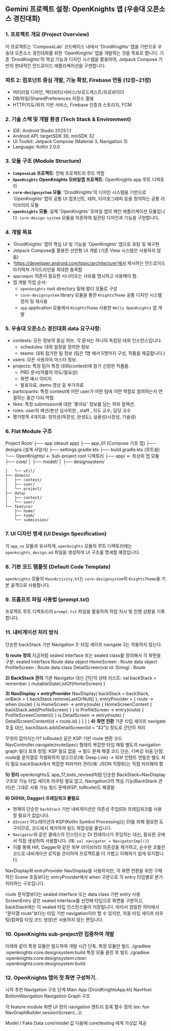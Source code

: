 ## Gemini 프로젝트 설정: OpenKnights 앱 (우송대 오픈소스 경진대회)

### 1. 프로젝트 개요 (Project Overview)
이 프로젝트는 'ComposeLab' 코드베이스 내에서 'DroidKnights' 앱을 기반으로 우송대 오픈소스 경진대회를 위한 'OpenKnights' 앱을 개발하는 것을 목표로 합니다. 기존 'DroidKnights'의 핵심 기능과 디자인 시스템을 활용하여, Jetpack Compose 기반의 현대적인 안드로이드 애플리케이션을 구현합니다.

### 파트 2: 컴포넌트 중심 개발, 기능 확장, Firebase 연동 (12장~21장)

- 머티리얼 디자인, 액티비티/서비스/브로드캐스트/프로바이더
- DB/파일/SharedPreferences 저장소 활용
- HTTP/지도/위치 기반 서비스, Firebase 인증과 스토리지, FCM


### 2. 기술 스택 및 개발 환경 (Tech Stack & Environment)
- IDE: Android Studio 2025.1.1
- Android API: targetSDK 36, minSDK 32
- UI Toolkit: Jetpack Compose (Material 3, Navigation 3)
- Language: Kotlin 2.0.0

### 3. 모듈 구조 (Module Structure)
- **`ComposeLab` 프로젝트**: 전체 프로젝트의 루트 역할
- **`OpenKnights` OpenKnights 모바일앱 프로젝트**: OpenKnights app 루트 디렉토리
- **`core-designsystem` 모듈**: 'DroidKnights'의 디자인 시스템을 기반으로 'OpenKnights' 앱의 공통 UI 컴포넌트, 테마, 타이포그래피 등을 정의하는 공통 라이브러리 모듈
- **`openknights` 모듈**: 실제 'OpenKnights' 모바일 앱의 메인 애플리케이션 모듈입니다. `core-design-system` 모듈을 의존하여 일관된 디자인과 기능을 구현합니다.

### 4. 개발 목표
- 'DroidKnights' 앱의 핵심 UI 및 기능을 'OpenKnights' 앱으로 포팅 및 재구현
- Jetpack Compose를 활용한 선언형 UI 개발 (기존 View 시스템은 사용하지 않음)
- 'https://developer.android.com/topic/architecture'에서 제시하는 안드로이드 아키텍쳐 가이드라인을 최대한 충족함
- `appcompat` 의존이 필요한 시나리오는 사유를 명시하고 사용해야 함.
- 앱 개발 작업 순서:
  - `openknights` root directory 밑에 멀티 모듈로 구성
  - `core-designsystem` library 모듈을 통한 `KnightsTheme` 공통 디자인 시스템 정의 및 재사용
  - `app` application 모듈에서 `KnightsTheme` 사용한 `Hello OpenKnights` 앱 개발

### 5. 우송대 오픈소스 경진대회 data 요구사항:
- contests: 모든 정보의 중심 허브. 각 문서는 하나의 독립된 대회 인스턴스입니다.
  - schedules: 대회 일정을 정의한 정보
  - teams: 대회 참가한 팀 정보 (팀은 1명 에서 5명까지 구성, 작품을 제출합니다.)
- users: 모든 사용자의 마스터 정보.
- projects: 특정 팀이 특정 대회(contest)에 참가 신청한 작품들.
  - PRD 문서(작품의 의도/필요성)
  - 화면 예시 이미지
  - 발표자료, demo 영상 등 부가자료
- participants: 특정 contest에 어떤 user가 어떤 팀에 어떤 역할로 참여하는지 연결하는 중간 다리 역할.
- likes: 특정 submission에 대한 '좋아요' 정보를 담는 하위 컬렉션.
- roles: user의 예선/본선 심사위원 , staff , 지도 교수, 담당 교수
- 평가항목 4개지표: 창의성(독창성, 완성도), 실용성(시장성, 기술성)

### 6. Flat Module 구조
Project Root/
├── app (deault app)
├── app_01 (Compose 기초 앱)
├── designs (설계 사양서)
├── settings.gradle.kts
├── build.gradle.kts (루트용)
└── OpenKnights/          ← Sub-project root 디렉토리
    ├── app/              ← 최상위 앱 모듈
    ├── core/
    │   ├── model/
    │   ├── designsystem/
	
    │   └── util/
    ├── domain/
    │   ├── contest/
    │   ├── user/
    │   └── project/
    ├── data/
    │   ├── contest/
    │   └── user/
    └── feature/
        ├── home/
        ├── team/
        └── submission/


### 7. UI 디자인 명세 (UI Design Specification)
각 `app_xx` 모듈과 유사하게, `openknights` 모듈의 루트 디렉토리에는 `openknights_design.md` 파일을 생성하여 UI 구조를 명세할 예정입니다.

### 8. 기본 코드 템플릿 (Default Code Template)
`openknights` 모듈의 `MainActivity.kt`는 `core-designsystem`의 `KnightsTheme`을 기본 골격으로 사용합니다.

### 9. 프롬프트 파일 사용법 (prompt.txt)
프로젝트 루트 디렉토리의 `prompt.txt` 파일을 활용하여 작업 지시 및 진행 상황을 기록합니다.

### 11. 내비게이션 처리 방식
단순한 backStack 기반 Navigation 3: 타입 세이프 navigate 3는 적용하지 않는다.

**1) route 정의**
지금처럼 sealed interface 또는 sealed class를 정의해서 각 화면을 구분:
sealed interface Route
data object HomeScreen : Route
data object ProfileScreen : Route
data class DetailScreen(val id: String) : Route

**2) BackStack 관리**
기존 Navigator 대신 간단히 상태 리스트:
val backStack = remember { mutableStateListOf<Route>(HomeScreen) }

**3) NavDisplay + entryProvider**
NavDisplay(
    backStack = backStack,
    onBack = { backStack.removeLastOrNull() },
    entryProvider = { route ->
        when (route) {
            is HomeScreen -> entry(route) { HomeScreenContent { backStack.add(ProfileScreen) } }
            is ProfileScreen -> entry(route) { ProfileScreenContent() }
            is DetailScreen -> entry(route) { DetailScreenContent(id = route.id) }
        }
    }
)
**4) 화면 전환**
기존 타입 세이프 navigate 호출 대신, backStack.add(DetailScreen(id = "42")) 정도로 간단히 처리

무엇이 없어지는가?
toRoute() 같은 KSP 기반 route 변환 코드
NavController.navigate(routeSpec) 형태의 복잡한 타입 매핑
별도의 navigation graph 빌더
효과
장점:
KSP 필요 없음 → 빌드 문제 해결
코드 단순, 디버깅 쉬움
단점:
route를 문자열로 직렬화하지 않으므로(예: Deep Link) → 외부 인텐트 연동은 별도 처리 필요
backStack에서 복잡한 파라미터 관리(예: JSON 직렬화)는 직접 처리해야 함

**5) 정리**
openknights도 app_17_todo_revised처럼 단순한 BackStack+NavDisplay 구조로 가능
타입 세이프 라우팅 필요 없고, Navigation3의 핵심 기능(BackStack 관리)은 그대로 사용 가능
빌드 문제(KSP, toRoute)도 해결됨

**6) DI(Hilt, Dagger) 프레임워크 불필요**
- 현재의 단순한 `backStack` 기반 내비게이션은 의존성 주입(DI) 프레임워크를 사용할 필요가 없습니다.
- `@Inject` 어노테이션과 KSP(Kotlin Symbol Processing)는 DI를 위해 필요한 도구이므로, 코드에서 제거하여 빌드 복잡성을 줄입니다.
- `Navigator`와 같은 클래스의 인스턴스는 DI 컨테이너가 주입하는 대신, 필요한 곳에서 직접 생성하여 사용합니다. (예: `val navigator = NavigatorImpl()`)
- 이를 통해 Hilt, Dagger와 같은 외부 라이브러리 의존성을 제거하고, 순수한 코틀린 코드로 내비게이션 로직을 관리하여 프로젝트를 더 가볍고 이해하기 쉽게 유지합니다.

NavDisplay와 entryProvider
 NavDisplay를 사용하지만, 각 화면 전환을 위한 구체적인 Scene<T> 호출보다는 entryProvider에서 when 구문으로 각 entry 타입별로 분기 처리하는 구조입니다.

route 문자열보다는 sealed interface 또는 data class 기반 entry 사용
ScreenEntry 같은 sealed interface를 선언해 타입으로 화면을 구분하고,
backStack에는 이 sealed 타입 인스턴스들이 저장됩니다.
따라서 엄밀한 의미에서 “문자열 route”보다는 타입 기반 navigation이라 할 수 있지만,
자동 타입 세이프 라우팅(컴파일 타임 코드 생성)은 사용하지 않는 편입니다.


### 10. OpenKnights sub-project만 집중하여 개발
아래와 같이 특정 모듈만 빌드하여 개발 시간 단축.
특정 모듈만 빌드	./gradlew :openknights:core:designsystem:build
특정 모듈 클린 후 빌드	./gradlew :openknights:core:designsystem:clean :openknights:core:designsystem:build

### 12. OpenKnights 앱의 첫 화면 구성하기.
시작 추천 Navigation 구조 단계
Main App (DroidKnightsApp.kt)
NavHost
BottomNavigation
Navigation Graph 구조

각 feature module
화면 UI 정의
navigation 엔트리 등록 함수 정의 (ex: fun NavGraphBuilder.sessionScreen(...))


Model / Fake Data
core/model 값 다음에 core/testing 에게 가상값 제공
